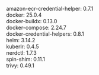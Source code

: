 amazon-ecr-credential-helper: 0.7.1 <br/>
docker: 25.0.4 <br/>
docker-buildx: 0.13.0 <br/>
docker-compose: 2.24.7 <br/>
docker-credential-helpers: 0.8.1 <br/>
helm: 3.14.2 <br/>
kuberlr: 0.4.5 <br/>
nerdctl: 1.7.3 <br/>
spin-shim: 0.11.1 <br/>
trivy: 0.49.1 <br/>
